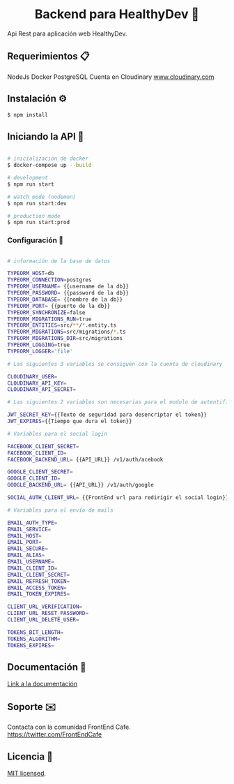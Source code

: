 
<h1 align="center"> Backend para HealthyDev 💪</h1>


 Api Rest para aplicación web HealthyDev.

## Requerimientos 📋

NodeJs
Docker
PostgreSQL
Cuenta en Cloudinary www.cloudinary.com

## Instalación ⚙️

```bash
$ npm install
```

## Iniciando la API 🚀

```bash

# inicialización de docker
$ docker-compose up --build

# development
$ npm run start

# watch mode (nodemon)
$ npm run start:dev

# production mode
$ npm run start:prod
```

### Configuración 🔧

```bash

# información de la base de datos

TYPEORM_HOST=db
TYPEORM_CONNECTION=postgres
TYPEORM_USERNAME= {{username de la db}}
TYPEORM_PASSWORD= {{password de la db}}
TYPEORM_DATABASE= {{nombre de la db}}
TYPEORM_PORT= {{puerto de la db}}
TYPEORM_SYNCHRONIZE=false
TYPEORM_MIGRATIONS_RUN=true
TYPEORM_ENTITIES=src/**/*.entity.ts
TYPEORM_MIGRATIONS=src/migrations/*.ts
TYPEORM_MIGRATIONS_DIR=src/migrations
TYPEORM_LOGGING=true
TYPEORM_LOGGER='file'

# Las siguientes 3 variables se consiguen con la cuenta de cloudinary

CLOUDINARY_USER=
CLOUDINARY_API_KEY=
CLOUDINARY_API_SECRET=

# Las siguientes 2 variables son necesarias para el modulo de autentificacion

JWT_SECRET_KEY={{Texto de seguridad para desencriptar el token}}
JWT_EXPIRES={{Tiempo que dura el token}}

# Variables para el social login

FACEBOOK_CLIENT_SECRET=
FACEBOOK_CLIENT_ID=
FACEBOOK_BACKEND_URL= {{API_URL}} /v1/auth/acebook

GOOGLE_CLIENT_SECRET=
GOOGLE_CLIENT_ID=
GOOGLE_BACKEND_URL= {{API_URL}} /v1/auth/google

SOCIAL_AUTH_CLIENT_URL= {{FrontEnd url para redirigir el social login}}

# Variables para el envío de mails

EMAIL_AUTH_TYPE=
EMAIL_SERVICE=
EMAIL_HOST=
EMAIL_PORT=
EMAIL_SECURE=
EMAIL_ALIAS=
EMAIL_USERNAME=
EMAIL_CLIENT_ID=
EMAIL_CLIENT_SECRET=
EMAIL_REFRESH_TOKEN=
EMAIL_ACCESS_TOKEN=
EMAIL_TOKEN_EXPIRES=

CLIENT_URL_VERIFICATION=
CLIENT_URL_RESET_PASSWORD=
CLIENT_URL_DELETE_USER=

TOKENS_BIT_LENGTH=
TOKENS_ALGORITHM=
TOKENS_EXPIRES=

```

## Documentación 📖

[Link a la documentación](docs/Documentation.md)

## Soporte ✉️

Contacta con la comunidad FrontEnd Cafe. https://twitter.com/FrontEndCafe

## Licencia 📄

  [MIT licensed](LICENSE).
